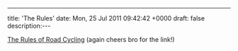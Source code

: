---
title: 'The Rules'
date: Mon, 25 Jul 2011 09:42:42 +0000
draft: false
description:---

[The Rules of Road Cycling](http://www.velominati.com/blog/the-rules/ "The Rules!") (again cheers bro for the link!)